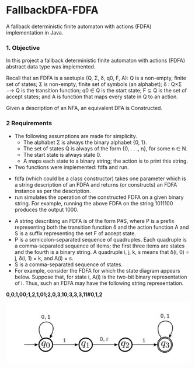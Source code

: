 # FallbackDFA-FDFA
A fallback deterministic finite automaton with actions (FDFA) implementation in Java.

### 1. Objective
In this project a fallback deterministic finite automaton with actions
(FDFA) abstract data type was implemented. 

Recall that an FDFA is a sextuple (Q, Σ, δ, q0, F, A): Q is a non-empty, finite set of states; Σ is non-empty, finite set of symbols (an alphabet); δ : Q×Σ −→ Q
is the transition function; q0 ∈ Q is the start state; F ⊆ Q is the set of accept states; and A is
function that maps every state in Q to an action.

Given a description of an NFA, an equivalent DFA is Constructed.

### 2 Requirements
- The following assumptions are made for simplicity.
  * The alphabet Σ is always the binary alphabet {0, 1}.
  * The set of states Q is always of the form {0, . . ., n}, for some n ∈ N.
  * The start state is always state 0.
  * A maps each state to a binary string; the action is to print this string.
-  Two functions were implemented: fdfa and run.
  * fdfa (which could be a class constructor) takes one parameter which is a string description of an FDFA and returns (or constructs) an FDFA instance as per the description.
  * run simulates the operation of the constructed FDFA on a given binary string. For example, running the above FDFA on the string 1011100 produces the output 1000.
- A string describing an FDFA is of the form P#S, where P is a prefix representing both
the transition function δ and the action function A and S is a suffix representing the set
F of accept state.
- P is a semicolon-separated sequence of quadruples. Each quadruple is a comma-separated
sequence of items; the first three items are states and the fourth is a binary string. A
quadruple i, j, k, s means that δ(i, 0) = j, δ(i, 1) = k, and A(i) = s.
- S is a comma-separated sequence of states.
- For example, consider the FDFA for which the state diagram appears below. Suppose
that, for state i, A(i) is the two-bit binary representation of i. Thus, such an FDFA may
have the following string representation.

**0,0,1,00;1,2,1,01;2,0,3,10;3,3,3,11#0,1,2**

![DFA](https://github.com/abdallahaymaan/NFA_to_DFA/blob/main/DFA.JPG)
